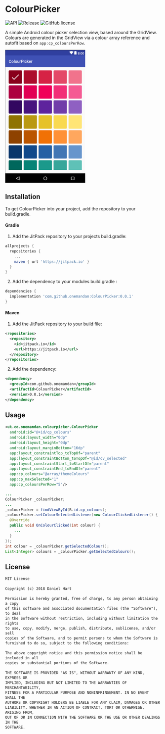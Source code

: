 # ColourPicker
<p>
  <a href="https://jitpack.io/#onemandan/ColourPicker" rel="nofollow"><img alt="API" src="https://img.shields.io/badge/API-15%2B-brightgreen.svg" style="max-width:100%;"></a>
  <a href="https://jitpack.io/#onemandan/ColourPicker" rel="nofollow"><img alt="Release" src="https://jitpack.io/v/onemandan/ColourPicker.svg" style="max-width:100%;"></a>
  <a href="https://raw.githubusercontent.com/onemandan/MaterialTextView/master/LICENSE" rel="nofollow"><img alt="GitHub license" src="https://img.shields.io/badge/license-MIT-blue.svg" style="max-width:100%;"></a>
</p>

A simple Android colour picker selection view, based around the GridView.  Colours are generated in the GridView via a colour array reference and autofit based on ```app:cp_coloursPerRow```.

<img src="https://github.com/onemandan/ColourPicker/blob/master/ColourPicker.png" height="430px"/>

## Installation
To get ColourPicker into your project, add the repository to your build.gradle.

#### Gradle
1. Add the JitPack repository to your projects build.gradle:
```gradle
allprojects {
  repositories {
    ...
    maven { url 'https://jitpack.io' }
  }
}
```

2. Add the dependency to your modules build.gradle :
```gradle
dependencies {
  implementation 'com.github.onemandan:ColourPicker:0.0.1'
}
```

#### Maven
1. Add the JitPack repository to your build file:
```xml
<repositories>
  <repository>
    <id>jitpack.io</id>
    <url>https://jitpack.io</url>
  </repository>
</repositories>
```

2. Add the dependency:
```xml
<dependency>
  <groupId>com.github.onemandan</groupId>
  <artifactId>ColourPicker</artifactId>
  <version>0.0.1</version>
</dependency>
```

## Usage

``` xml
<uk.co.onemandan.colourpicker.ColourPicker
  android:id="@+id/cp_colours"
  android:layout_width="0dp"
  android:layout_height="0dp"
  android:layout_marginBottom="16dp"
  app:layout_constraintTop_toTopOf="parent"
  app:layout_constraintBottom_toTopOf="@id/cv_selected"
  app:layout_constraintStart_toStartOf="parent"
  app:layout_constraintEnd_toEndOf="parent"
  app:cp_colours="@array/themeColours"
  app:cp_maxSelected="1"
  app:cp_coloursPerRow="5"/>
```

``` java
...
ColourPicker _colourPicker;
...
_colourPicker = findViewById(R.id.cp_colours);
_colourPicker.setColourSelectedListener(new ColourClickedListener() {
  @Override
  public void OnColourClicked(int colour) {
    ...
  }
});
int colour = _colourPicker.getSelectedColour();
List<Integer> colours = _colourPicker.getSelectedColours();
```

## License
```
MIT License

Copyright (c) 2018 Daniel Hart

Permission is hereby granted, free of charge, to any person obtaining a copy
of this software and associated documentation files (the "Software"), to deal
in the Software without restriction, including without limitation the rights
to use, copy, modify, merge, publish, distribute, sublicense, and/or sell
copies of the Software, and to permit persons to whom the Software is
furnished to do so, subject to the following conditions:

The above copyright notice and this permission notice shall be included in all
copies or substantial portions of the Software.

THE SOFTWARE IS PROVIDED "AS IS", WITHOUT WARRANTY OF ANY KIND, EXPRESS OR
IMPLIED, INCLUDING BUT NOT LIMITED TO THE WARRANTIES OF MERCHANTABILITY,
FITNESS FOR A PARTICULAR PURPOSE AND NONINFRINGEMENT. IN NO EVENT SHALL THE
AUTHORS OR COPYRIGHT HOLDERS BE LIABLE FOR ANY CLAIM, DAMAGES OR OTHER
LIABILITY, WHETHER IN AN ACTION OF CONTRACT, TORT OR OTHERWISE, ARISING FROM,
OUT OF OR IN CONNECTION WITH THE SOFTWARE OR THE USE OR OTHER DEALINGS IN THE
SOFTWARE.
```

